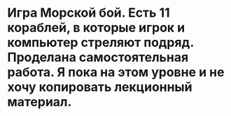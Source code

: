 # Игра Морской бой. Есть 11 кораблей, в которые игрок и компьютер стреляют подряд. Проделана самостоятельная работа. Я пока на этом уровне и не хочу копировать лекционный материал. 
